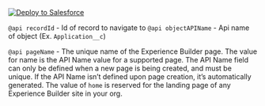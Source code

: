 <a href="https://githubsfdeploy.herokuapp.com?owner=effordDev&repo=sf-flow-navigate-to-record&ref=main">
  <img alt="Deploy to Salesforce"
       src="https://raw.githubusercontent.com/afawcett/githubsfdeploy/master/deploy.png">
</a>

`@api recordId` - Id of record to navigate to
`@api objectAPIName` - Api name of object (Ex. `Application__c`)

`@api pageName` - The unique name of the Experience Builder page. The value for name is the API Name value for a supported page. The API Name field can only be defined when a new page is being created, and must be unique. If the API Name isn’t defined upon page creation, it’s automatically generated. The value of `home` is reserved for the landing page of any Experience Builder site in your org. 